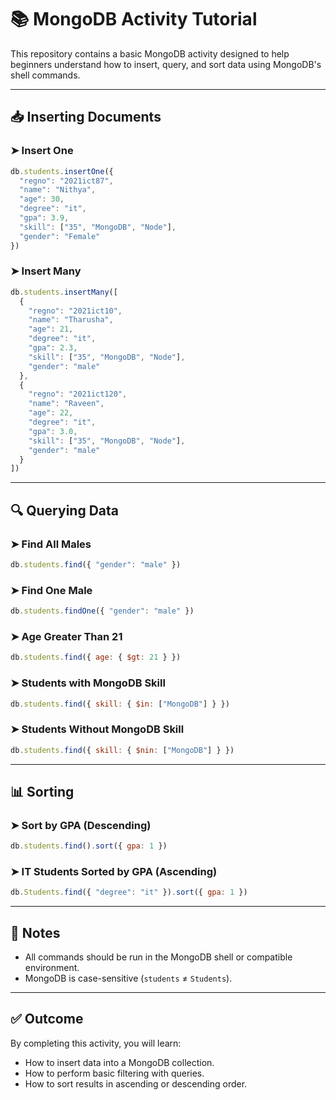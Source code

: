 # 📚 MongoDB Activity Tutorial

This repository contains a basic MongoDB activity designed to help beginners understand how to insert, query, and sort data using MongoDB's shell commands.

---

## 📥 Inserting Documents

### ➤ Insert One
```js
db.students.insertOne({
  "regno": "2021ict87",
  "name": "Nithya",
  "age": 30,
  "degree": "it",
  "gpa": 3.9,
  "skill": ["35", "MongoDB", "Node"],
  "gender": "Female"
})
```

### ➤ Insert Many
```js
db.students.insertMany([
  {
    "regno": "2021ict10",
    "name": "Tharusha",
    "age": 21,
    "degree": "it",
    "gpa": 2.3,
    "skill": ["35", "MongoDB", "Node"],
    "gender": "male"
  },
  {
    "regno": "2021ict120",
    "name": "Raveen",
    "age": 22,
    "degree": "it",
    "gpa": 3.0,
    "skill": ["35", "MongoDB", "Node"],
    "gender": "male"
  }
])
```

---

## 🔍 Querying Data

### ➤ Find All Males
```js
db.students.find({ "gender": "male" })
```

### ➤ Find One Male
```js
db.students.findOne({ "gender": "male" })
```

### ➤ Age Greater Than 21
```js
db.students.find({ age: { $gt: 21 } })
```

### ➤ Students with MongoDB Skill
```js
db.students.find({ skill: { $in: ["MongoDB"] } })
```

### ➤ Students Without MongoDB Skill
```js
db.students.find({ skill: { $nin: ["MongoDB"] } })
```

---

## 📊 Sorting

### ➤ Sort by GPA (Descending)
```js
db.students.find().sort({ gpa: 1 })
```

### ➤ IT Students Sorted by GPA (Ascending)
```js
db.Students.find({ "degree": "it" }).sort({ gpa: 1 })
```

---

## 📝 Notes

- All commands should be run in the MongoDB shell or compatible environment.
- MongoDB is case-sensitive (`students` ≠ `Students`).

---

## ✅ Outcome

By completing this activity, you will learn:
- How to insert data into a MongoDB collection.
- How to perform basic filtering with queries.
- How to sort results in ascending or descending order.

